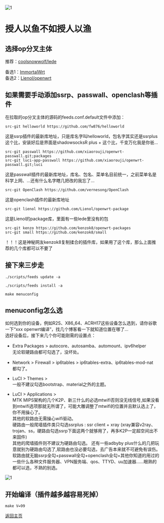 ![1](https://user-images.githubusercontent.com/73426989/121067643-e0606880-c7fd-11eb-8673-6a8747853c20.png)     

# 授人以鱼不如授人以渔

## 选择op分叉主体         

推荐：[coolsnowwolf/lede](https://github.com/coolsnowwolf/lede)        

备选1：[ImmortalWrt](https://github.com/immortalwrt/immortalwrt)       
备选2：[Lienol/openwrt](https://github.com/Lienol/openwrt)     

## 如果需要手动添加ssrp、passwall、openclash等插件      

在拉取的op分叉主体的源码的feeds.conf.default文件中添加：    

```
src-git helloworld https://github.com/fw876/helloworld     
```
这是ssrp插件的最新库地址，只是库名字叫helloworld，包名字其实还是ssrplus这个比，安装好后是界面是shadowsocksR plus + 这个比，千变万化我是你爸...      

```
src-git passwall https://github.com/xiaorouji/openwrt-passwall.git;packages
src-git luci-app-passwall https://github.com/xiaorouji/openwrt-passwall.git;luci
```
这是passwall插件的最新库地址，库名、包名、菜单名目前统一，之前菜单名是 科学上网、...还有什么名字瞎几把改的我忘了...      

```
src-git OpenClash https://github.com/vernesong/OpenClash
```
这是openclash插件的最新库地址       

```
src-git lienol https://github.com/Lienol/openwrt-package
```
这是Lienol的package库，里面有一些lede里没有的包      

```
src-git kenzo https://github.com/kenzok8/openwrt-packages     
src-git small https://github.com/kenzok8/small
```
！！！这是神秘网友kenzok8复制揉合的插件库，如果用了这个库，那么上面推荐的几个库都可以不要了            
              
## 接下来三步走

```
./scripts/feeds update -a
```
```
./scripts/feeds install -a
```
```
make menuconfig
```
        
## menuconfig怎么选        

如何选到你的设备，例如R2S、X86_64、ACRH17这些设备怎么选到，请你谷歌一下“xxx openwrt编译”，找几个博客看一下就知道位置在哪了...        
选好设备后，接下来几个你可能刚需的设置点：       

* Extra Packages > autocore、autosamba、automount、ipv6helper         
无论软硬路由都可勾选了，没坏处。         

* Network > Firewall > ip6tables > ip6tables-extra、ip6tables-mod-nat        
都勾了。         

* LuCI > Themes >          
一般不建议勾选bootstrap、material之外的主题。      

* LuCI > Applications >         
MTK MIPS架构的几个K2P、新三什么的必选mtwifi否则没无线信号,如果没看到mtwifi选项那就无所谓了，可能大雕调整了mtwifi的位置并且默认选上了，你不用操心了。          
其他的软路由无需操心wifi驱动。                   
硬路由一般爬墙插件类只勾选ssrplus : ssr client + xray (xray兼容v2ray、trojan、ss，硬路由勾选ssrp下面这两个就够用了，再多K2P一定超空间出不来固件)       
其他的爬墙插件则不建议为硬路由勾选。 
还有一些adbyby plus什么的几把玩意就别为硬路由勾选了,软路由也没必要勾选，去广告本来就不可避免有误伤。            
软路由就无脑ssrp全勾+passwall全勾+openclash全勾+其他你知道的用过的一些什么各种文件服务器、VPN服务端、qos、TTYD、uu加速器......眼熟的都可以选，不熟的别选。               

![1](https://user-images.githubusercontent.com/73426989/121642667-69f48c80-cac3-11eb-9034-e67292c4a701.png)        

## 开始编译（插件越多越容易死掉）  
```
make V=99
```


[返回主页](https://boduoyejieyi666.github.io/whonolikeboduoyejieyi/)        
